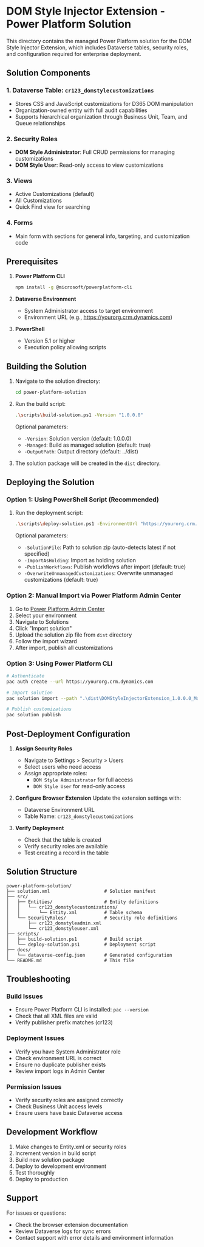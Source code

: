 # DOM Style Injector Extension - Power Platform Solution

This directory contains the managed Power Platform solution for the DOM Style Injector Extension, which includes Dataverse tables, security roles, and configuration required for enterprise deployment.

## Solution Components

### 1. Dataverse Table: `cr123_domstylecustomizations`
- Stores CSS and JavaScript customizations for D365 DOM manipulation
- Organization-owned entity with full audit capabilities
- Supports hierarchical organization through Business Unit, Team, and Queue relationships

### 2. Security Roles
- **DOM Style Administrator**: Full CRUD permissions for managing customizations
- **DOM Style User**: Read-only access to view customizations

### 3. Views
- Active Customizations (default)
- All Customizations
- Quick Find view for searching

### 4. Forms
- Main form with sections for general info, targeting, and customization code

## Prerequisites

1. **Power Platform CLI**
   ```bash
   npm install -g @microsoft/powerplatform-cli
   ```

2. **Dataverse Environment**
   - System Administrator access to target environment
   - Environment URL (e.g., https://yourorg.crm.dynamics.com)

3. **PowerShell**
   - Version 5.1 or higher
   - Execution policy allowing scripts

## Building the Solution

1. Navigate to the solution directory:
   ```bash
   cd power-platform-solution
   ```

2. Run the build script:
   ```bash
   .\scripts\build-solution.ps1 -Version "1.0.0.0"
   ```

   Optional parameters:
   - `-Version`: Solution version (default: 1.0.0.0)
   - `-Managed`: Build as managed solution (default: true)
   - `-OutputPath`: Output directory (default: ../dist)

3. The solution package will be created in the `dist` directory.

## Deploying the Solution

### Option 1: Using PowerShell Script (Recommended)

1. Run the deployment script:
   ```bash
   .\scripts\deploy-solution.ps1 -EnvironmentUrl "https://yourorg.crm.dynamics.com"
   ```

   Optional parameters:
   - `-SolutionFile`: Path to solution zip (auto-detects latest if not specified)
   - `-ImportAsHolding`: Import as holding solution
   - `-PublishWorkflows`: Publish workflows after import (default: true)
   - `-OverwriteUnmanagedCustomizations`: Overwrite unmanaged customizations (default: true)

### Option 2: Manual Import via Power Platform Admin Center

1. Go to [Power Platform Admin Center](https://admin.powerplatform.microsoft.com)
2. Select your environment
3. Navigate to Solutions
4. Click "Import solution"
5. Upload the solution zip file from `dist` directory
6. Follow the import wizard
7. After import, publish all customizations

### Option 3: Using Power Platform CLI

```bash
# Authenticate
pac auth create --url https://yourorg.crm.dynamics.com

# Import solution
pac solution import --path ".\dist\DOMStyleInjectorExtension_1.0.0.0_Managed.zip"

# Publish customizations
pac solution publish
```

## Post-Deployment Configuration

1. **Assign Security Roles**
   - Navigate to Settings > Security > Users
   - Select users who need access
   - Assign appropriate roles:
     - `DOM Style Administrator` for full access
     - `DOM Style User` for read-only access

2. **Configure Browser Extension**
   Update the extension settings with:
   - Dataverse Environment URL
   - Table Name: `cr123_domstylecustomizations`

3. **Verify Deployment**
   - Check that the table is created
   - Verify security roles are available
   - Test creating a record in the table

## Solution Structure

```
power-platform-solution/
├── solution.xml                    # Solution manifest
├── src/
│   ├── Entities/                   # Entity definitions
│   │   └── cr123_domstylecustomizations/
│   │       └── Entity.xml          # Table schema
│   └── SecurityRoles/              # Security role definitions
│       ├── cr123_domstyleadmin.xml
│       └── cr123_domstyleuser.xml
├── scripts/
│   ├── build-solution.ps1          # Build script
│   └── deploy-solution.ps1         # Deployment script
├── docs/
│   └── dataverse-config.json       # Generated configuration
└── README.md                       # This file
```

## Troubleshooting

### Build Issues
- Ensure Power Platform CLI is installed: `pac --version`
- Check that all XML files are valid
- Verify publisher prefix matches (cr123)

### Deployment Issues
- Verify you have System Administrator role
- Check environment URL is correct
- Ensure no duplicate publisher exists
- Review import logs in Admin Center

### Permission Issues
- Verify security roles are assigned correctly
- Check Business Unit access levels
- Ensure users have basic Dataverse access

## Development Workflow

1. Make changes to Entity.xml or security roles
2. Increment version in build script
3. Build new solution package
4. Deploy to development environment
5. Test thoroughly
6. Deploy to production

## Support

For issues or questions:
- Check the browser extension documentation
- Review Dataverse logs for sync errors
- Contact support with error details and environment information
